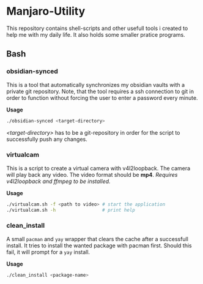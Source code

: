 # Manjaro-Utility
This repository contains shell-scripts and other usefull tools i created to help me with my daily life.
It also holds some smaller pratice programs.

## Bash

### obsidian-synced
This is a tool that automatically synchronizes my obsidian vaults with a private git repository.
Note, that the tool requires a ssh connection to git in order to function without forcing the user to enter 
a password every minute.

**Usage**
```bash
./obsidian-synced <target-directory>
```
*\<target-directory\>* has to be a git-repository in order for the script to successfully push any changes. 

### virtualcam
This is a script to create a virtual camera with v4l2loopback.
The camera will play back any video.
The video format should be **mp4**.
*Requires v4l2loopback and ffmpeg to be installed.*

**Usage**
```bash
./virtualcam.sh -f <path to video> # start the application
./virtualcam.sh -h                 # print help
```

### clean_install
A small `pacman` and `yay` wrapper that clears the cache after a successfull install.
It tries to install the wanted package with pacman first. Should this fail, it will prompt for a `yay` install.

**Usage**
```bash
./clean_install <package-name>
```
